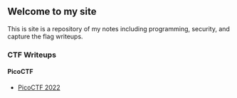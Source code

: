 ## Welcome to my site

This is site is a repository of my notes including programming, security, and capture the flag writeups.  

### CTF Writeups

#### PicoCTF
- [PicoCTF 2022](coming_soon)